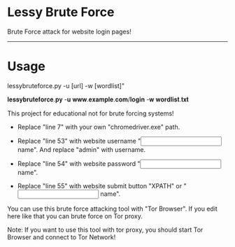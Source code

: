 # Lessy Brute Force

Brute Force attack for website login pages!

--------

# Usage

lessybruteforce.py -u [url] -w [wordlist]"

𝐥𝐞𝐬𝐬𝐲𝐛𝐫𝐮𝐭𝐞𝐟𝐨𝐫𝐜𝐞.𝐩𝐲 -𝐮 𝐰𝐰𝐰.𝐞𝐱𝐚𝐦𝐩𝐥𝐞.𝐜𝐨𝐦/𝐥𝐨𝐠𝐢𝐧 -𝐰 𝐰𝐨𝐫𝐝𝐥𝐢𝐬𝐭.𝐭𝐱𝐭

This project for educational not for brute forcing systems!

- Replace "line 7" with your own "chromedriver.exe" path.

- Replace "line 53" with website username "<input> name". And replace "admin" with username.

- Replace "line 54" with website password "<input> name".

- Replace "line 55" with website submit button "XPATH" or "<input> name".

You can use this brute force attacking tool with "Tor Browser". If you edit here like that you can brute force on Tor proxy.

Note: If you want to use this tool with tor proxy, you should start Tor Browser and connect to Tor Network!
